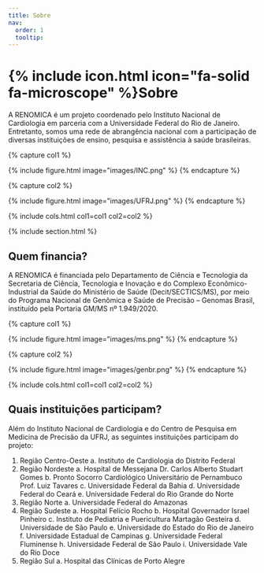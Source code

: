 ```yaml
---
title: Sobre
nav:
  order: 1
  tooltip:
---
```


# {% include icon.html icon="fa-solid fa-microscope" %}Sobre

A RENOMICA é um projeto coordenado pelo Instituto Nacional de Cardiologia em parceria com a Universidade Federal do Rio de Janeiro. Entretanto, somos uma rede de abrangência nacional com a participação de diversas instituições de ensino, pesquisa e assistência à saúde brasileiras.

{% capture col1 %}

{%
  include figure.html
  image="images/INC.png"
%}
{% endcapture %}

{% capture col2 %}

{%
  include figure.html
  image="images/UFRJ.png"
%}
{% endcapture %}

{% include cols.html col1=col1 col2=col2 %}

{% include section.html %}

## Quem financia?

A RENOMICA é financiada pelo Departamento de Ciência e Tecnologia da Secretaria de Ciência, Tecnologia e Inovação e do Complexo Econômico-Industrial da Saúde do Ministério de Saúde (Decit/SECTICS/MS), por meio do Programa Nacional de Genômica e Saúde de Precisão – Genomas Brasil, instituído pela Portaria GM/MS nº 1.949/2020.

{% capture col1 %}

{%
  include figure.html
  image="images/ms.png"
%}
{% endcapture %}

{% capture col2 %}

{%
  include figure.html
  image="images/genbr.png"
%}
{% endcapture %}

{% include cols.html col1=col1 col2=col2 %}

## Quais instituições participam?

Além do Instituto Nacional de Cardiologia e do Centro de Pesquisa em Medicina de Precisão da UFRJ, as seguintes instituições participam do projeto:
1. Região Centro-Oeste
    a. Instituto de Cardiologia do Distrito Federal
2. Região Nordeste
    a. Hospital de Messejana Dr. Carlos Alberto Studart Gomes
    b. Pronto Socorro Cardiológico Universitário de Pernambuco Prof. Luiz Tavares
    c. Universidade Federal da Bahia
    d. Universidade Federal do Ceará
    e. Universidade Federal do Rio Grande do Norte
3. Região Norte
    a. Universidade Federal do Amazonas
4. Região Sudeste
    a. Hospital Felício Rocho
    b. Hospital Governador Israel Pinheiro
    c. Instituto de Pediatria e Puericultura Martagão Gesteira
    d. Universidade de São Paulo
    e. Universidade do Estado do Rio de Janeiro
    f. Universidade Estadual de Campinas
    g. Universidade Federal Fluminense
    h. Universidade Federal de São Paulo
    i. Universidade Vale do Rio Doce
5. Região Sul
    a. Hospital das Clínicas de Porto Alegre
